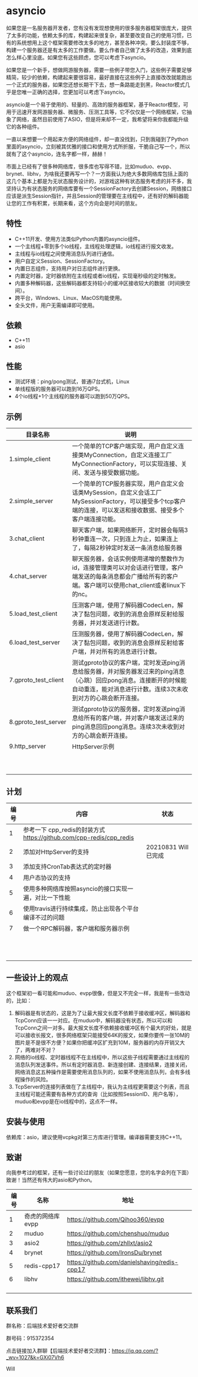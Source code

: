 # asyncio





​		如果您是一名服务器开发者，您有没有发现想使用的很多服务器框架很庞大，提供了太多的功能，依赖太多的库，构建起来很复杂，甚至要改变自己的使用习惯，已有的系统想用上这个框架需要修改太多的地方，甚至各种冲突。要么封装度不够，构建一个服务器还是有太多的工作要做。要么作者自己做了太多的改造，效果到底怎么样心里没底。如果您有这些顾虑，您可以考虑下asyncio。

​		如果您是一个新手，想做网游服务器，需要一些例子带您入门，这些例子需要足够精简，较少的依赖，构建起来要很容易，最好直接在这些例子上直接改改就能跑出一个正式的服务器，如果您还想长期干下去，想一条路能走到黑，Reactor模式几乎是您唯一正确的选择，您更加可以考虑下asyncio。

​		asyncio是一个易于使用的、轻量的、高效的服务器框架，基于Reactor模型，可用于迅速开发网游服务器、微服务、压测工具等，它不仅仅是一个网络框架，它抽象了网络，虽然目前使用了ASIO，但是将来却不一定，我希望将来你我都能升级它的各种组件。

​		一直以来想要一个用起来方便的网络组件，却一直没找到，只到我碰到了Python里面的asyncio，立刻被其优雅的接口和使用方式所折服，干脆自己写一个，所以就有了这个asyncio，连名字都一样，赫赫！

​		市面上已经有了很多种网络库，很多库也写得不错，比如muduo、evpp、brynet、libhv，为啥我还要再写一个？一方面我认为绝大多数网络库包括上面的这几个基本上都是为无状态服务设计的，对游戏这种有状态服务考虑的并不多，我坚持认为有状态服务的网络库要有一个SessionFactory去创建Session，网络接口应该是派生Session指针，并且Session的管理要在主线程中，还有好的解码器能让您的工作有积累，长期来看，这个方向会是时间的朋友。





## 特性

- C++11开发、使用方法类似Python内置的asyncio组件。
- 一个主线程+零到多个io线程，主线程处理逻辑，io线程进行报文收发。
- 主线程与io线程之间使用消息队列进行通信。
- 用户自定义Session、SessionFactory。
- 内置日志组件，支持用户对日志组件进行更换。
- 内置定时器，定时器依附在主线程或者io线程，实现毫秒级的定时触发。
- 内置多种解码器，这些解码器都支持较小的缓冲区接收较大的数据（时间换空间）。
- 跨平台，Windows、Linux、MacOS均能使用。
- 全头文件，用户无需编译即可使用。





## 依赖

- C++11
- asio





## 性能

- 测试环境：ping/pong测试，普通i7台式机，Linux
- 单线程版的服务器可以跑到16万QPS。
- 4个io线程+1个主线程的服务器可以跑到50万QPS。





## 示例

| 目录名称             | 说明                                                         |
| -------------------- | ------------------------------------------------------------ |
| 1.simple_client      | 一个简单的TCP客户端实现，用户自定义连接类MyConnection，自定义连接工厂MyConnectionFactory，可以实现连接、关闭、发送与接受数据功能。 |
| 2.simple_server      | 一个简单的TCP服务器实现，用户自定义会话类MySession，自定义会话工厂MySessionFactory，可以接受多个tcp客户端的连接，可以发送和接收数据、接受多个客户端连接功能。 |
| 3.chat_client        | 聊天客户端，如果网络断开，定时器会每隔3秒钟重连一次，只到连上为止，如果连上了，每隔2秒钟定时发送一条消息给服务器 |
| 4.chat_server        | 聊天服务器，会话实例使用递增的整数作为id，连接管理类可以对会话进行管理，客户端发送的每条消息都会广播给所有的客户端。客户端可以使用chat_client或者linux下的nc。 |
| 5.load_test_client   | 压测客户端，使用了解码器CodecLen，解决了黏包问题，收到的消息会原样反射给服务器，并对发送进行计数。 |
| 6.load_test_server   | 压测服务器，使用了解码器CodecLen，解决了黏包问题，收到的消息会原样反射给客户端，并对所有的消息进行计数。 |
| 7.gproto_test_client | 测试gproto协议的客户端，定时发送ping消息给服务器，并对服务器发过来的ping消息（心跳）回应pong消息。连接断开的时候能自动重连，能对消息进行计数。连续3次未收到对方的心跳会断开连接。 |
| 8.gproto_test_server | 测试gproto协议的服务器，定时发送ping消息给所有的客户端，并对客户端发送过来的ping消息回应pong消息。连续3次未收到对方的心跳会断开连接。 |
| 9.http_server        | HttpServer示例                                               |
|                      |                                                              |
|                      |                                                              |
|                      |                                                              |
|                      |                                                              |
|                      |                                                              |
|                      |                                                              |
|                      |                                                              |
|                      |                                                              |
|                      |                                                              |
|                      |                                                              |



## 计划

| 编号 | 内容                                                         | 状态                 |
| ---- | ------------------------------------------------------------ | -------------------- |
| 1    | 参考一下 cpp_redis的封装方式 https://github.com/cpp-redis/cpp_redis |                      |
| 2    | 添加对HttpServer的支持                                       | 20210831 Will 已完成 |
| 3    | 添加支持CronTab表达式的定时器                                |                      |
| 4    | 用户态协议的支持                                             |                      |
| 5    | 使用多种网络库按照asyncio的接口实现一遍，对比一下性能        |                      |
| 6    | 使用travis进行持续集成，防止出现各个平台编译不过的问题       |                      |
| 7    | 做一个RPC解码器，客户端和服务器示例                          |                      |
|      |                                                              |                      |
|      |                                                              |                      |
|      |                                                              |                      |
|      |                                                              |                      |
|      |                                                              |                      |
|      |                                                              |                      |
|      |                                                              |                      |
|      |                                                              |                      |
|      |                                                              |                      |
|      |                                                              |                      |
|      |                                                              |                      |
|      |                                                              |                      |



## 一些设计上的观点

这个框架初一看可能和muduo、evpp很像，但是又不完全一样，我是有一些改动的，比如：

1. 解码器是有状态的，这是为了让最大报文长度不依赖于接收缓冲区，解码器和TcpConn应该一一对应。在muduo中，解码器没有状态，所以可以和TcpConn之间一对多。最大报文长度不依赖接收缓冲区有个最大的好处，就是可以接收长报文，很多网络框架只能接受64K的报文，如果你要传一张10M的图片是不是很不方便？如果你把缓冲区扩充到10M，服务器的内存开销又大了，两难对不对？
2. 网络的io线程、定时器线程不在主线程中，所以这些子线程需要通过主线程的消息队列发送事件。所以有定时器消息、新连接创建、连接结果，连接关闭，网络消息这五种操作是需要使用消息队列的，如果不使用消息队列，会有多线程操作的风险。
3. TcpServer的连接列表做在了主线程中，我认为主线程更需要这个列表，而且主线程可能还需要有各种方式的查询（比如按照SessionID、用户名等），muduo和evpp是在io线程中的，这点不一样。





## 安装与使用

依赖库：asio，建议使用vcpkg对第三方库进行管理。编译器需要支持C++11。





## 致谢

向我参考过的框架，还有一些讨论过的朋友（如果您愿意，您的名字会列在下面）致谢！当然还有伟大的asio和Python。

| 编号 | 名称             | 地址                                         |
| ---- | ---------------- | -------------------------------------------- |
| 1    | 奇虎的网络库evpp | https://github.com/Qihoo360/evpp             |
| 2    | muduo            | https://github.com/chenshuo/muduo            |
| 3    | asio2            | https://github.com/zhllxt/asio2              |
| 4    | brynet           | https://github.com/IronsDu/brynet            |
| 5    | redis-cpp17      | https://github.com/danielshaving/redis-cpp17 |
| 6    | libhv            | https://github.com/ithewei/libhv.git         |
|      |                  |                                              |
|      |                  |                                              |
|      |                  |                                              |
|      |                  |                                              |





## 联系我们

群名称：后端技术爱好者交流群

群号码：915372354

点击链接加入群聊【后端技术爱好者交流群】：https://jq.qq.com/?_wv=1027&k=GXi07Vh6



Will


